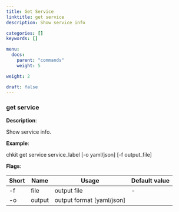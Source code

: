 ```yaml
---
title: Get Service
linktitle: get service
description: Show service info

categories: []
keywords: []

menu:
  docs:
    parent: "commands"
    weight: 5

weight: 2

draft: false
---
```


### get service

**Description**:

Show service info.

**Example**:

chkit get service service_label [-o yaml/json] [-f output_file]

**Flags**:

| Short | Name | Usage | Default value |
| ----- | ---- | ----- | ------------- |
| -f | file | output file | - |
| -o | output | output format [yaml/json] |  |



